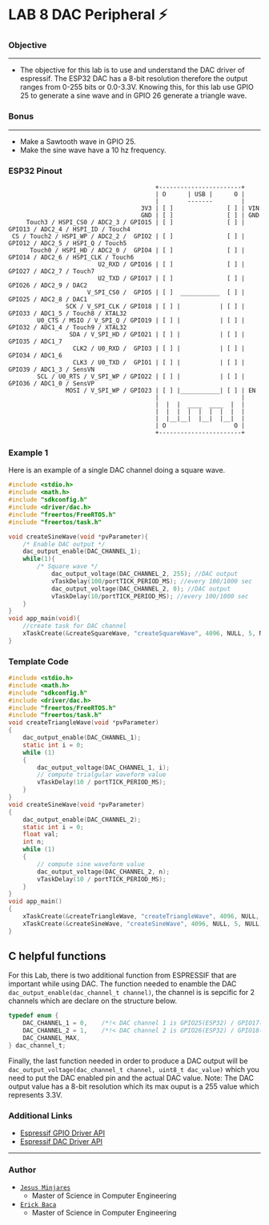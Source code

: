 # **LAB 8 DAC Peripheral :zap:**

### **Objective**
*** 
* The objective for this lab is to use and understand the DAC driver of espressif. The ESP32 DAC has a 8-bit resolution therefore the output ranges from 0-255 bits or 0.0-3.3V. Knowing this, for this lab use GPIO 25 to generate a sine wave and in GPIO 26 generate a triangle wave. 

### **Bonus**
***
* Make a Sawtooth wave in GPIO 25.
* Make the sine wave have a 10 hz frequency.

### **ESP32 Pinout**
~~~
                                         +-----------------------+
                                         | O      | USB |      O |
                                         |        -------        |
                                     3V3 | [ ]               [ ] | VIN
                                     GND | [ ]               [ ] | GND
     Touch3 / HSPI_CS0 / ADC2_3 / GPIO15 | [ ]               [ ] | GPIO13 / ADC2_4 / HSPI_ID / Touch4
 CS / Touch2 / HSPI_WP / ADC2_2 /  GPIO2 | [ ]               [ ] | GPIO12 / ADC2_5 / HSPI_Q / Touch5
      Touch0 / HSPI_HD / ADC2_0 /  GPIO4 | [ ]               [ ] | GPIO14 / ADC2_6 / HSPI_CLK / Touch6
                         U2_RXD / GPIO16 | [ ]               [ ] | GPIO27 / ADC2_7 / Touch7
                         U2_TXD / GPIO17 | [ ]               [ ] | GPIO26 / ADC2_9 / DAC2
                      V_SPI_CS0 /  GPIO5 | [ ]  ___________  [ ] | GPIO25 / ADC2_8 / DAC1
                SCK / V_SPI_CLK / GPIO18 | [ ] |           | [ ] | GPIO33 / ADC1_5 / Touch8 / XTAL32
        U0_CTS / MSIO / V_SPI_Q / GPIO19 | [ ] |           | [ ] | GPIO32 / ADC1_4 / Touch9 / XTAL32
                 SDA / V_SPI_HD / GPIO21 | [ ] |           | [ ] | GPIO35 / ADC1_7 
                  CLK2 / U0_RXD /  GPIO3 | [ ] |           | [ ] | GPIO34 / ADC1_6 
                  CLK3 / U0_TXD /  GPIO1 | [ ] |           | [ ] | GPIO39 / ADC1_3 / SensVN 
        SCL / U0_RTS / V_SPI_WP / GPIO22 | [ ] |           | [ ] | GPIO36 / ADC1_0 / SensVP 
                MOSI / V_SPI_WP / GPIO23 | [ ] |___________| [ ] | EN 
                                         |                       |
                                         |  |  |  ____  ____  |  |
                                         |  |  |  |  |  |  |  |  |
                                         |  |__|__|  |__|  |__|  |
                                         | O                   O |
                                         +-----------------------+
~~~

### **Example 1**
Here is an example of a single DAC channel doing a square wave.
~~~c
#include <stdio.h>
#include <math.h>
#include "sdkconfig.h"
#include <driver/dac.h>
#include "freertos/FreeRTOS.h"
#include "freertos/task.h"

void createSineWave(void *pvParameter){
    /* Enable DAC output */
    dac_output_enable(DAC_CHANNEL_1);
    while(1){
        /* Square wave */
            dac_output_voltage(DAC_CHANNEL_2, 255); //DAC output
            vTaskDelay(100/portTICK_PERIOD_MS); //every 100/1000 sec
            dac_output_voltage(DAC_CHANNEL_2, 0); //DAC output
            vTaskDelay(10/portTICK_PERIOD_MS); //every 100/1000 sec
    }
}
void app_main(void){
    //create task for DAC channel
    xTaskCreate(&createSquareWave, "createSquareWave", 4096, NULL, 5, NULL);
}
~~~
### **Template Code**
~~~c
#include <stdio.h>
#include <math.h>
#include "sdkconfig.h"
#include <driver/dac.h>
#include "freertos/FreeRTOS.h"
#include "freertos/task.h"
void createTriangleWave(void *pvParameter)
{
    dac_output_enable(DAC_CHANNEL_1);
    static int i = 0;
    while (1)
    {
        dac_output_voltage(DAC_CHANNEL_1, i);
        // compute trialgular waveform value
        vTaskDelay(10 / portTICK_PERIOD_MS);
    }
}
void createSineWave(void *pvParameter)
{
    dac_output_enable(DAC_CHANNEL_2);
    static int i = 0;
    float val;
    int n;
    while (1)
    {
        // compute sine waveform value
        dac_output_voltage(DAC_CHANNEL_2, n);
        vTaskDelay(10 / portTICK_PERIOD_MS);
    }
}
void app_main()
{
    xTaskCreate(&createTriangleWave, "createTriangleWave", 4096, NULL, 5, NULL);
    xTaskCreate(&createSineWave, "createSineWave", 4096, NULL, 5, NULL);
}
~~~
## **C helpful functions**

For this Lab, there is two additional function from ESPRESSIF that are important while using DAC. The function needed to enamble the DAC `dac_output_enable(dac_channel_t channel)`, the channel is is sepcific for 2 channels which are declare on the structure below.
~~~c
typedef enum {
    DAC_CHANNEL_1 = 0,    /*!< DAC channel 1 is GPIO25(ESP32) / GPIO17(ESP32S2) */
    DAC_CHANNEL_2 = 1,    /*!< DAC channel 2 is GPIO26(ESP32) / GPIO18(ESP32S2) */
    DAC_CHANNEL_MAX,
} dac_channel_t;
~~~
Finally, the last function needed in order to produce a DAC output will be `dac_output_voltage(dac_channel_t channel, uint8_t dac_value)` which you need to put the DAC enabled pin and the actual DAC value. Note: The DAC output value has a 8-bit resolution which its max ouput is a 255 value which represents 3.3V.

### **Additional Links**
* [Espressif GPIO Driver API](https://docs.espressif.com/projects/esp-idf/en/latest/esp32/api-reference/peripherals/gpio.html#)
* [Espressif DAC Driver API](https://docs.espressif.com/projects/esp-idf/en/latest/esp32/api-reference/peripherals/dac.html)
---
### **Author**
* [`Jesus Minjares`](https://github.com/jminjares4)
  * Master of Science in Computer Engineering
* [`Erick Baca`](https://github.com/eabaca2419)
  * Master of Science in Computer Engineering